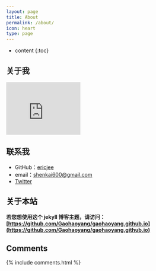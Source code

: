 ```yaml
---
layout: page
title: About
permalink: /about/
icon: heart
type: page
---
```


* content
{:toc}

## 关于我

<iframe src="https://githubbadge.appspot.com/ericjee?s=1" style="border: 0;height: 142px;width: 200px;overflow: hidden;" frameBorder="0"></iframe>

## 联系我

* GitHub：[ericjee](https://github.com/ericjee)
* email：shenkai600@gmail.com
* [Twitter](https://twitter.com/ericjeee)

## 关于本站

**若您想使用这个 jekyll 博客主题，请访问：[https://github.com/Gaohaoyang/gaohaoyang.github.io](https://github.com/Gaohaoyang/gaohaoyang.github.io)**

## Comments

{% include comments.html %}
